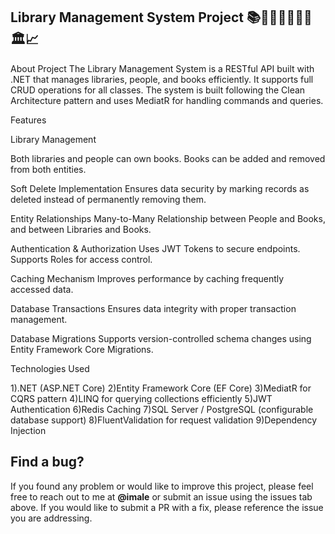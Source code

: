 ## Library Management System Project 📚📖🧍‍♂️🧍🏻‍♀️🏛️📈

About Project
The Library Management System is a RESTful API built with .NET that manages libraries, people, and books efficiently. It supports full CRUD operations for all classes.
The system is built following the Clean Architecture pattern and uses MediatR for handling commands and queries.

Features

Library Management

Both libraries and people can own books.
Books can be added and removed from both entities.

Soft Delete Implementation
Ensures data security by marking records as deleted instead of permanently removing them.

Entity Relationships
Many-to-Many Relationship between People and Books, and between Libraries and Books.

Authentication & Authorization
Uses JWT Tokens to secure endpoints.
Supports Roles for access control.

Caching Mechanism
Improves performance by caching frequently accessed data.

Database Transactions
Ensures data integrity with proper transaction management.

Database Migrations
Supports version-controlled schema changes using Entity Framework Core Migrations.


Technologies Used

1).NET (ASP.NET Core)
2)Entity Framework Core (EF Core)
3)MediatR for CQRS pattern
4)LINQ for querying collections efficiently
5)JWT Authentication
6)Redis Caching
7)SQL Server / PostgreSQL (configurable database support)
8)FluentValidation for request validation
9)Dependency Injection

## Find a bug?  
If you found any problem or would like to improve this project, please feel free to reach out to me at **@imale** or submit an issue using the issues tab above. If you would like to submit a PR with a fix, please reference the issue you are addressing.
